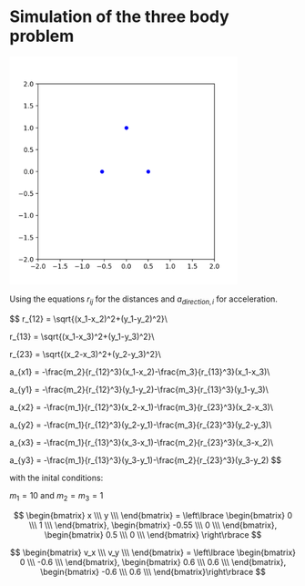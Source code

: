 # Simulation of the three body problem

<img src="animation/animation_00.gif" width="400">

Using the equations $r_{ij}$ for the distances and $a_{direction, i}$ for acceleration.

$$
r_{12} = \sqrt{(x_1-x_2)^2+(y_1-y_2)^2}\\

r_{13} = \sqrt{(x_1-x_3)^2+(y_1-y_3)^2}\\

r_{23} = \sqrt{(x_2-x_3)^2+(y_2-y_3)^2}\\

a_{x1} = -\frac{m_2}{r_{12}^3}(x_1-x_2)-\frac{m_3}{r_{13}^3}(x_1-x_3)\\

a_{y1} = -\frac{m_2}{r_{12}^3}(y_1-y_2)-\frac{m_3}{r_{13}^3}(y_1-y_3)\\

a_{x2} = -\frac{m_1}{r_{12}^3}(x_2-x_1)-\frac{m_3}{r_{23}^3}(x_2-x_3)\\

a_{y2} = -\frac{m_1}{r_{12}^3}(y_2-y_1)-\frac{m_3}{r_{23}^3}(y_2-y_3)\\

a_{x3} = -\frac{m_1}{r_{13}^3}(x_3-x_1)-\frac{m_2}{r_{23}^3}(x_3-x_2)\\

a_{y3} = -\frac{m_1}{r_{13}^3}(y_3-y_1)-\frac{m_2}{r_{23}^3}(y_3-y_2)
$$

with the inital conditions:

$m_1=10$ and $m_2=m_3=1$

$$
\begin{bmatrix}
    x \\\
    y \\\
\end{bmatrix} = \left\lbrace
\begin{bmatrix}
    0 \\\
    1 \\\
\end{bmatrix}, 
\begin{bmatrix}
    -0.55 \\\
    0 \\\
\end{bmatrix},
\begin{bmatrix}
    0.5 \\\
    0 \\\
\end{bmatrix} \right\rbrace
$$

$$
\begin{bmatrix}
    v_x \\\
    v_y \\\
\end{bmatrix} = \left\lbrace
\begin{bmatrix}
    0 \\\
    -0.6 \\\
\end{bmatrix},
\begin{bmatrix}
    0.6 \\\
    0.6 \\\
\end{bmatrix}, 
\begin{bmatrix}
    -0.6 \\\
    0.6 \\\
\end{bmatrix}\right\rbrace
$$
